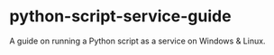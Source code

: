 # python-script-service-guide
A guide on running a Python script as a service on Windows &amp; Linux.
